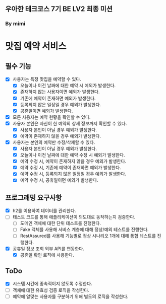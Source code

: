 ## 우아한 테크코스 7기 BE LV2 최종 미션
### By mimi

# 맛집 예약 서비스
## 필수 기능
- [X] 사용자는 특정 맛집을 예약할 수 있다.
  - [X] 오늘이나 이전 날짜에 대한 예약 시 예외가 발생한다.
  - [X] 존재하지 않는 사용자이면 예외가 발생한다.
  - [X] 기존에 예약이 존재하면 예외가 발생한다.
  - [X] 등록되지 않은 일정일 경우 예외가 발생한다.
  - [X] 공휴일이면 예외가 발생한다.
- [X] 모든 사용자는 예약 현황을 확인할 수 있다.
- [X] 사용자 본인은 자신이 한 예약의 상세 정보까지 확인할 수 있다.
  - [X] 사용자 본인이 아닐 경우 예외가 발생한다.
  - [X] 예약이 존재하지 않을 경우 예외가 발생한다.
- [X] 사용자는 본인의 예약만 수정/삭제할 수 있다.
  - [X] 사용자 본인이 아닐 경우 예외가 발생한다.
  - [X] 오늘이나 이전 날짜에 대한 예약 수정 시 예외가 발생한다.
  - [X] 예약 수정 시, 예약이 존재하지 않을 경우 예외가 발생한다.
  - [X] 예약 수정 시, 기존에 예약이 존재하면 예외가 발생한다.
  - [X] 예약 수정 시, 등록되지 않은 일정일 경우 예외가 발생한다.
  - [X] 예약 수정 시, 공휴일이면 예외가 발생한다.

## 프로그래밍 요구사항
- [X] h2를 이용하여 데이터를 관리한다.
- [ ] 테스트 코드를 통해 애플리케이션이 의도대로 동작하는지 검증한다.
  - [ ] 도메인 객체에 대한 단위 테스트를 진행한다.
  - [ ] Fake 객체를 사용해 서비스 계층에 대해 정상/예외 테스트를 진행한다.
  - [ ] RestAssured를 사용해 기능별로 정상 시나리오 1개에 대해 통합 테스트를 진행한다.
- [X] 공휴일 정보 조회 외부 API를 연동한다.
  - [X] 공휴일 확인 로직에 사용한다.

## ToDo
- [X] 시스템 시간에 종속적이지 않도록 수정한다.
- [ ] 객체에 대한 유효성 검증 로직을 작성한다.
- [ ] 예약에 알맞는 사용자를 구분하기 위해 별도의 로직을 작성한다.
